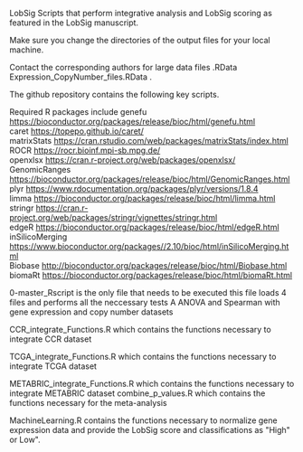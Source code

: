 LobSig Scripts that perform integrative analysis and LobSig scoring as featured in the LobSig manuscript.

Make sure you change the directories of the output files for your local machine.  

Contact the corresponding authors for large data files .RData  Expression_CopyNumber_files.RData .

The github repository contains the following key scripts.

Required R packages include
genefu https://bioconductor.org/packages/release/bioc/html/genefu.html <br />
caret https://topepo.github.io/caret/ <br />
matrixStats https://cran.rstudio.com/web/packages/matrixStats/index.html <br />
ROCR https://rocr.bioinf.mpi-sb.mpg.de/ <br />
openxlsx https://cran.r-project.org/web/packages/openxlsx/ <br />
GenomicRanges https://bioconductor.org/packages/release/bioc/html/GenomicRanges.html <br />
plyr https://www.rdocumentation.org/packages/plyr/versions/1.8.4 <br />
limma https://bioconductor.org/packages/release/bioc/html/limma.html <br />
stringr https://cran.r-project.org/web/packages/stringr/vignettes/stringr.html <br />
edgeR https://bioconductor.org/packages/release/bioc/html/edgeR.html <br />
inSilicoMerging https://www.bioconductor.org/packages//2.10/bioc/html/inSilicoMerging.html <br />
Biobase http://bioconductor.org/packages/release/bioc/html/Biobase.html <br />
biomaRt https://bioconductor.org/packages/release/bioc/html/biomaRt.html <br />

0-master_Rscript is the only file that needs to be executed this file loads 4 files and performs all the neccessary tests A
ANOVA and Spearman with gene expression and copy number datasets 

CCR_integrate_Functions.R which contains the functions necessary to integrate CCR dataset 

TCGA_integrate_Functions.R which contains the functions necessary to integrate TCGA dataset 

METABRIC_integrate_Functions.R which contains the functions necessary to integrate METABRIC dataset 
combine_p_values.R which contains the functions necessary for the meta-analysis 

MachineLearning.R contains the functions necessary to normalize gene expression data and provide the LobSig score and classifications as "High" or Low". 
